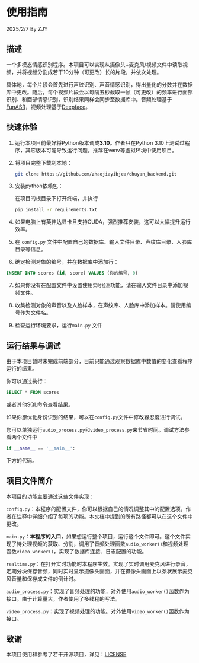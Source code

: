 # 使用指南

2025/2/7 By ZJY

## 描述

一个多模态情感识别程序。本项目可以实现从摄像头+麦克风/视频文件中读取视频，并将视频分割成若干10分钟（可更改）长的片段，并依次处理。

具体地，每个片段会首先进行声纹识别、声音情感识别，得出量化的分数并在数据库中更改。随后，每个视频片段会以每隔五秒截取一帧（可更改）的频率进行面部识别、和面部情感识别，识别结果同样会同步至数据库中。音频处理基于[FunASR](https://github.com/modelscope/FunASR)，视频处理基于[Deepface](https://github.com/serengil/deepface)。



## 快速体验

1. 运行本项目前最好将Python版本调成**3.10**。作者只在Python 3.10上测试过程序，其它版本可能导致运行问题。推荐在venv等虚拟环境中使用项目。

2. 将项目完整下载到本地：

    ```bash
    git clone https://github.com/zhaojiayibjea/chuyan_backend.git
    ```

3. 安装python依赖包：

    在项目的根目录下打开终端，并执行

    ```bash
    pip install -r requirements.txt
    ```

4. 如果电脑上有英伟达显卡且支持CUDA，强烈推荐安装，这可以大幅提升运行效率。

5. 在 `config.py` 文件中配置自己的数据库、输入文件目录、声纹库目录、人脸库目录等信息。

6. 确定检测对象的编号，并在数据库中添加行：

```sql
INSERT INTO scores (id, score) VALUES (你的编号, 0)
```

7. 如果你没有在配置文件中设置使用`实时检测`功能，请在输入文件目录中添加视频文件。

8. 收集检测对象的声音以及人脸样本，在声纹库、人脸库中添加样本。请使用编号作为文件名。

9. 检查运行环境要求，运行`main.py` 文件

 

## 运行结果与调试

由于本项目暂时未完成前端部分，目前只能通过观察数据库中数值的变化查看程序运行的结果。

你可以通过执行：

```sql
SELECT * FROM scores
```

或者其他SQL命令查看结果。

如果你想优化身份识别的结果，可以在`config.py`文件中修改容忍度进行调试。

您可以单独运行`audio_process.py`和`video_process.py`来节省时间。调试方法参看两个文件中

```python
if __name__ == '__main__':
```

 下方的代码。

## 项目文件简介

本项目的功能主要通过这些文件实现：

`config.py`：本程序的配置文件，你可以根据自己的情况调整其中的配置选项。作者在注释中详细介绍了每项的功能。本文档中提到的所有路径都可以在这个文件中更改。

`main.py`：**本程序的入口**，如果想运行整个项目，运行这个文件即可。这个文件实现了待处理视频的获取、分割，调用了音频处理函数`audio_worker()`和视频处理函数`video_worker()`，实现了数据库连接、日志配置的功能。

`realtime.py`：在打开实时功能时本程序生效。实现了实时调用麦克风进行录音，定期分块保存音频，同时实时显示摄像头画面，并在摄像头画面上以条状展示麦克风音量和保存成文件的倒计时。

`audio_process.py`：实现了音频处理的功能，对外使用`audio_worker()`函数作为接口。由于计算量大，作者使用了多线程的写法。

`video_process.py`：实现了视频处理的功能。对外使用`video_worker()`函数作为接口。



## 致谢

本项目使用和参考了若干开源项目，详见：[LICENSE](LICENSE.md)

